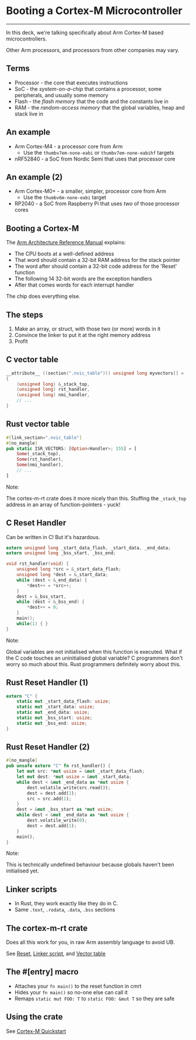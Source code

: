 # Booting a Cortex-M Microcontroller

---

In this deck, we're talking specifically about Arm Cortex-M based microcontrollers.

Other Arm processors, and processors from other companies may vary.

## Terms

* Processor - the core that executes instructions
* SoC - the *system-on-a-chip* that contains a processor, some peripherals, and usually some memory
* Flash - the *flash memory* that the code and the constants live in
* RAM - the *random-access memory* that the global variables, heap and stack live in

## An example

* Arm Cortex-M4 - a processor core from Arm
  * Use the `thumbv7em-none-eabi` or `thumbv7em-none-eabihf` targets
* nRF52840 - a SoC from Nordic Semi that uses that processor core

## An example (2)

* Arm Cortex-M0+ - a smaller, simpler, processor core from Arm
  * Use the `thumbv6m-none-eabi` target
* RP2040 - a SoC from Raspberry Pi that uses *two* of those processor cores

## Booting a Cortex-M

The [Arm Architecture Reference Manual](https://developer.arm.com/documentation/ddi0403/ee/?lang=en) explains:

* The CPU boots at a well-defined address
* That word should contain a 32-bit RAM address for the stack pointer
* The word after should contain a 32-bit code address for the 'Reset' function
* The following 14 32-bit words are the exception handlers
* After that comes words for each interrupt handler
 
The chip does everything else.

## The steps

1. Make an array, or struct, with those two (or more) words in it
2. Convince the linker to put it at the right memory address
3. Profit

## C vector table 

```c
__attribute__ ((section(".nvic_table"))) unsigned long myvectors[] =
{
    (unsigned long) &_stack_top,
    (unsigned long) rst_handler, 
    (unsigned long) nmi_handler, 
    // ...
}
```

## Rust vector table

```rust ignore
#[link_section=".nvic_table"]
#[no_mangle]
pub static ISR_VECTORS: [Option<Handler>; 155] = [
    Some(_stack_top),
    Some(rst_handler),
    Some(nmi_handler),
    // ...
]
```

Note:

The cortex-m-rt crate does it more nicely than this. Stuffing the `_stack_top` address in an array of function-pointers - yuck!

## C Reset Handler

Can be written in C! But it's hazardous.

```c
extern unsigned long _start_data_flash, _start_data, _end_data;
extern unsigned long _bss_start, _bss_end;

void rst_handler(void) {
    unsigned long *src = &_start_data_flash;
    unsigned long *dest = &_start_data;
    while (dest < &_end_data) {
        *dest++ = *src++;
    }
    dest = &_bss_start,
    while (dest < &_bss_end) {
        *dest++ = 0;
    }
    main();
    while(1) { }
}
```

Note:

Global variables are not initialised when this function is executed. What if the C code touches an uninitialised global variable? C programmers don't worry so much about this. Rust programmers definitely worry about this.

## Rust Reset Handler (1)

```rust ignore
extern "C" {
    static mut _start_data_flash: usize;
    static mut _start_data: usize;
    static mut _end_data: usize;
    static mut _bss_start: usize;
    static mut _bss_end: usize;
}
```

## Rust Reset Handler (2)

```rust ignore
#[no_mangle]
pub unsafe extern "C" fn rst_handler() {
    let mut src: *mut usize = &mut _start_data_flash;
    let mut dest: *mut usize = &mut _start_data;
    while dest < &mut _end_data as *mut usize {
        dest.volatile_write(src.read());
        dest = dest.add(1);
        src = src.add(1);
    }
    dest = &mut _bss_start as *mut usize;
    while dest < &mut _end_data as *mut usize {
        dest.volatile_write(0);
        dest = dest.add(1);
    }
    main();
}
```

Note:

This is technically undefined behaviour because globals haven't been initialised yet.

## Linker scripts

* In Rust, they work exactly like they do in C.
* Same `.text`, `.rodata`, `.data`, `.bss` sections

## The cortex-m-rt crate

Does all this work for you, in raw Arm assembly language to avoid UB.

See [Reset](https://github.com/rust-embedded/cortex-m/blob/c-m-rt-v0.7.3/cortex-m-rt/src/lib.rs#L501), [Linker script](https://github.com/rust-embedded/cortex-m/blob/c-m-rt-v0.7.3/cortex-m-rt/link.x.in), and [Vector table](https://github.com/rust-embedded/cortex-m/blob/c-m-rt-v0.7.3/cortex-m-rt/src/lib.rs#L1130)

## The #[entry] macro

* Attaches your `fn main()` to the reset function in cmrt
* Hides your `fn main()` so no-one else can call it
* Remaps `static mut FOO: T` to `static FOO: &mut T` so they are safe

## Using the crate

See [Cortex-M Quickstart](https://github.com/rust-embedded/cortex-m-quickstart)
